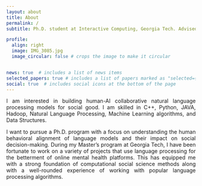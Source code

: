 ```yaml
---
layout: about
title: About
permalink: /
subtitle: Ph.D. student at Interactive Computing, Georgia Tech. Advised by Prof. Sashank Varma and Prof. Diyi Yang.

profile:
  align: right
  image: IMG_3085.jpg
  image_circular: false # crops the image to make it circular


news: true  # includes a list of news items
selected_papers: true # includes a list of papers marked as "selected={true}"
social: true  # includes social icons at the bottom of the page
---
```


<p style='text-align: justify;'> I am interested in building human-AI collaborative natural language processing models for social good. I am skilled in C++, Python, JAVA, Hadoop, Natural Language Processing, Machine Learning algorithms, and Data Structures.</p>

<p style='text-align: justify;'>I want to pursue a Ph.D. program with a focus on understanding the human behavioral alignment of language models and their impact on social decision-making. During my Master’s program at Georgia Tech, I have been fortunate to work on a variety of projects that use language processing for the betterment of online mental health platforms. This has equipped me with a strong foundation of computational social science methods along with a well-rounded experience of working with popular language processing algorithms. 
  </p>
